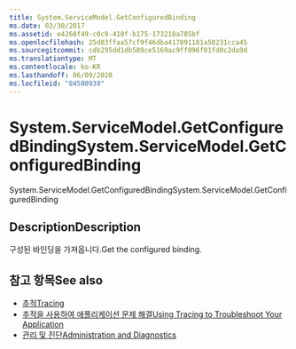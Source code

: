 ```yaml
---
title: System.ServiceModel.GetConfiguredBinding
ms.date: 03/30/2017
ms.assetid: e4268f49-c0c9-410f-b175-173218a785bf
ms.openlocfilehash: 25d83ffaa57cf9f46dba417891181a50231cca45
ms.sourcegitcommit: cdb295dd1db589ce5169ac9ff096f01fd0c2da9d
ms.translationtype: MT
ms.contentlocale: ko-KR
ms.lasthandoff: 06/09/2020
ms.locfileid: "84580939"
---
```

# <a name="systemservicemodelgetconfiguredbinding"></a><span data-ttu-id="54bba-102">System.ServiceModel.GetConfiguredBinding</span><span class="sxs-lookup"><span data-stu-id="54bba-102">System.ServiceModel.GetConfiguredBinding</span></span>
<span data-ttu-id="54bba-103">System.ServiceModel.GetConfiguredBinding</span><span class="sxs-lookup"><span data-stu-id="54bba-103">System.ServiceModel.GetConfiguredBinding</span></span>  
  
## <a name="description"></a><span data-ttu-id="54bba-104">Description</span><span class="sxs-lookup"><span data-stu-id="54bba-104">Description</span></span>  
 <span data-ttu-id="54bba-105">구성된 바인딩을 가져옵니다.</span><span class="sxs-lookup"><span data-stu-id="54bba-105">Get the configured binding.</span></span>  
  
## <a name="see-also"></a><span data-ttu-id="54bba-106">참고 항목</span><span class="sxs-lookup"><span data-stu-id="54bba-106">See also</span></span>

- [<span data-ttu-id="54bba-107">추적</span><span class="sxs-lookup"><span data-stu-id="54bba-107">Tracing</span></span>](index.md)
- [<span data-ttu-id="54bba-108">추적을 사용하여 애플리케이션 문제 해결</span><span class="sxs-lookup"><span data-stu-id="54bba-108">Using Tracing to Troubleshoot Your Application</span></span>](using-tracing-to-troubleshoot-your-application.md)
- [<span data-ttu-id="54bba-109">관리 및 진단</span><span class="sxs-lookup"><span data-stu-id="54bba-109">Administration and Diagnostics</span></span>](../index.md)
